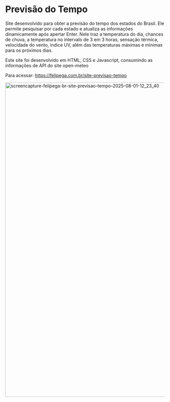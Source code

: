 <h1>Previsão do Tempo</h1>

Site desenvolvido para obter a previsão do tempo dos estados do Brasil. Ele permite pesquisar por cada estado e atualiza as informações dinamicamente após apertar Enter. 
Nele traz a temperatura do dia, chances de chuva, a temperatura no intervalo de 3 em 3 horas, sensação térmica, velocidade do vento, índice UV, além das temperaturas máximas e mínimas para os próximos dias.

Este site foi desenvolvido em HTML, CSS e Javascript, consumindo as informações de API do site open-meteo

Para acessar: https://felipega.com.br/site-previsao-tempo

<img width="1920" height="992" alt="screencapture-felipega-br-site-previsao-tempo-2025-08-01-12_23_40" src="https://github.com/user-attachments/assets/f98070e6-b5b3-4e8a-9a4a-15186b8b5e79" />
